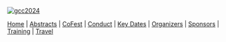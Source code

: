 
<div class="trim-p">

[![gcc2024](/images/events/gcc2024/gcc2024-banner-2.png)](/events/gcc2024/)

</div>
<div class="linkbox-horizontal trim-p">

[Home](/events/gcc2024/) |
[Abstracts](/events/gcc2024/abstracts/) |
[CoFest](/events/gcc2024/cofest/) |
[Conduct](/events/gcc2024/conduct/) |
[Key Dates](/events/gcc2024/key-dates/) |
[Organizers](/events/gcc2024/organizers/) |
[Sponsors](/events/gcc2024/sponsors/) |
[Training](/events/gcc2024/training/) |
[Travel](/events/gcc2024/travel/)

</div>
